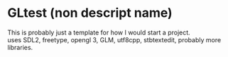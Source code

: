 # GLtest (non descript name)
This is probably just a template for how I would start a project.\
uses SDL2, freetype, opengl 3, GLM, utf8cpp, stbtextedit, probably more libraries.
